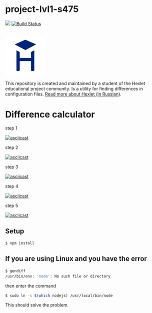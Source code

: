# project-lvl1-s475

<a href="https://codeclimate.com/github/serikoff/project-lvl2-s475/maintainability"><img src="https://api.codeclimate.com/v1/badges/f9c52808aa4310e5db39/maintainability" /></a>
[![Build Status](https://travis-ci.org/serikoff/project-lvl2-s475.svg?branch=master)](https://travis-ci.org/serikoff/project-lvl2-s475)

##
[![Hexlet Ltd. logo](https://raw.githubusercontent.com/Hexlet/hexletguides.github.io/master/images/hexlet_logo128.png)](https://ru.hexlet.io/pages/about?utm_source=github&utm_medium=link&utm_campaign=nodejs-package)

This repository is created and maintained by a student of the Hexlet educational project community. Is a utility for finding differences in configuration files. [Read more about Hexlet (in Russian)](https://ru.hexlet.io/pages/about?utm_source=github&utm_medium=link&utm_campaign=nodejs-package).

##

# Difference calculator
step 1

[![asciicast](https://asciinema.org/a/Sbx6g1k1cr1AtvIKjxQRQyvQd.png)](https://asciinema.org/a/Sbx6g1k1cr1AtvIKjxQRQyvQd)

step 2

[![asciicast](https://asciinema.org/a/7m6lM4bEcIXi10RchalqAHkwg.png)](https://asciinema.org/a/7m6lM4bEcIXi10RchalqAHkwg)

step 3 

[![asciicast](https://asciinema.org/a/Hijdg8YQtV6eHmeK7v8HvVJii.png)](https://asciinema.org/a/Hijdg8YQtV6eHmeK7v8HvVJii)

step 4

[![asciicast](https://asciinema.org/a/1SaFcR5v0ULY4ejaQl05v3Unq.png)](https://asciinema.org/a/1SaFcR5v0ULY4ejaQl05v3Unq)

step 5 

[![asciicast](https://asciinema.org/a/7ycCL4pBj8xXTGjvHSAlc7ZPl.png)](https://asciinema.org/a/7ycCL4pBj8xXTGjvHSAlc7ZPl)


## Setup

```sh
$ npm install
```

## If you are using Linux and you have the error 
```sh
$ gendiff
/usr/bin/env: 'node': No such file or directory
```
then enter the command 
```sh
$ sudo ln -s $(which nodejs) /usr/local/bin/node
```
This should solve the problem.
